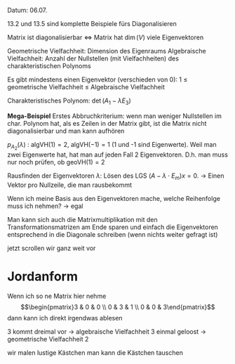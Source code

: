Datum: 06.07.

13.2 und 13.5 sind komplette Beispiele fürs Diagonalisieren

Matrix ist diagonalisierbar $\iff$ Matrix hat $\dim(V)$ viele Eigenvektoren

Geometrische Vielfachheit: Dimension des Eigenraums
Algebraische Vielfachheit: Anzahl der Nullstellen (mit Vielfachheiten) des charakteristischen Polynoms

Es gibt mindestens einen Eigenvektor (verschieden von 0):
1 $\leq$ geometrische Vielfachheit $\leq$ Algebraische Vielfachheit

Charakteristisches Polynom: $\det (A_{1}-\lambda E_{3})$

**Mega-Beispiel**
Erstes Abbruchkriterium: wenn man weniger Nullstellen im char. Polynom hat, als es Zeilen in der Matrix gibt, ist die Matrix nicht diagonalisierbar und man kann aufhören

$p_{A_{2}}(\lambda)$ : $\text{algVH}(1)=2$, $\text{algVH}(-1)=1$ (1 und -1 sind Eigenwerte). Weil man zwei Eigenwerte hat, hat man auf jeden Fall 2 Eigenvektoren. D.h. man muss nur noch prüfen, ob $\text{geoVH}(1)=2$

Rausfinden der Eigenvektoren $\lambda$: Lösen des LGS $(A - \lambda \cdot E_{m})x=0$. -> Einen Vektor pro Nullzeile, die man rausbekommt

Wenn ich meine Basis aus den Eigenvektoren mache, welche Reihenfolge muss ich nehmen?
-> egal

Man kann sich auch die Matrixmultiplikation mit den Transformationsmatrizen am Ende sparen und einfach die Eigenvektoren entsprechend in die Diagonale schreiben (wenn nichts weiter gefragt ist)


jetzt scrollen wir ganz weit vor
# Jordanform

Wenn ich so ne Matrix hier nehme $$\begin{pmatrix}3 & 0 & 0 \\ 0 & 3 & 1 \\ 0 & 0 & 3\end{pmatrix}$$
dann kann ich direkt irgendwas ablesen

3 kommt dreimal vor -> algebraische Vielfachheit 3
einmal geloost -> geometrische Vielfachheit 2

wir malen lustige Kästchen
man kann die Kästchen tauschen